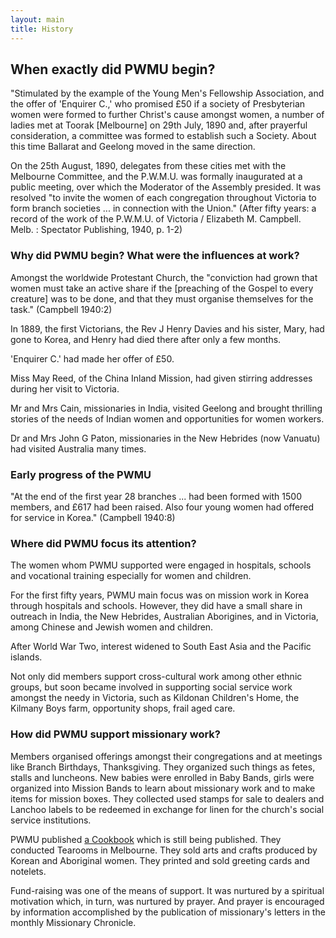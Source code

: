 ```yaml
---
layout: main
title: History
---
```


## When exactly did PWMU begin?

"Stimulated by the example of the Young Men's Fellowship Association, and the offer of 'Enquirer C.,' who promised &pound;50 if a society of Presbyterian women were formed to further Christ's cause amongst women, a number of ladies met at Toorak [Melbourne] on 29th July, 1890 and, after prayerful consideration, a committee was formed to establish such a Society. About this time Ballarat and Geelong moved in the same direction.

On the 25th August, 1890, delegates from these cities met with the Melbourne Committee, and the P.W.M.U. was formally inaugurated at a public meeting, over which the Moderator of the Assembly presided. It was resolved "to invite the women of each congregation throughout Victoria to form branch societies ... in connection with the Union." (After fifty years: a record of the work of the P.W.M.U. of Victoria / Elizabeth M. Campbell. Melb. : Spectator Publishing, 1940, p. 1-2)


### Why did PWMU begin? What were the influences at work?

Amongst the worldwide Protestant Church, the "conviction had grown that women must take an active share if the [preaching of the Gospel to every creature] was to be done, and that they must organise themselves for the task." (Campbell 1940:2)

In 1889, the first Victorians, the Rev J Henry Davies and his sister, Mary, had gone to Korea, and Henry had died there after only a few months.

'Enquirer C.' had made her offer of &pound;50.

Miss May Reed, of the China Inland Mission, had given stirring addresses during her visit to Victoria.

Mr and Mrs Cain, missionaries in India, visited Geelong and brought thrilling stories of the needs of Indian women and opportunities for women workers.

Dr and Mrs John G Paton, missionaries in the New Hebrides (now Vanuatu) had visited Australia many times.


### Early progress of the PWMU

"At the end of the first year 28 branches ... had been formed with 1500 members, and &pound;617 had been raised. Also four young women had offered for service in Korea." (Campbell 1940:8)


### Where did PWMU focus its attention?

The women whom PWMU supported were engaged in hospitals, schools and vocational training especially for women and children.

For the first fifty years, PWMU main focus was on mission work in Korea through hospitals and schools. However, they did have a small share in outreach in India, the New Hebrides, Australian Aborigines, and in Victoria, among Chinese and Jewish women and children.

After World War Two, interest widened to South East Asia and the Pacific islands.

Not only did members support cross-cultural work among other ethnic groups, but soon became involved in supporting social service work amongst the needy in Victoria, such as Kildonan Children's Home, the Kilmany Boys farm, opportunity shops, frail aged care.


### How did PWMU support missionary work?

Members organised offerings amongst their congregations and at meetings like Branch Birthdays, Thanksgiving. They organized such things as fetes, stalls and luncheons. New babies were enrolled in Baby Bands, girls were organized into Mission Bands to learn about missionary work and to make items for mission boxes. They collected used stamps for sale to dealers and Lanchoo labels to be redeemed in exchange for linen for the church's social service institutions.

PWMU published <a href="Cookbook.html">a Cookbook</a> which is still being published. They conducted Tearooms in Melbourne. They sold arts and crafts produced by Korean and Aboriginal women. They printed and sold greeting cards and notelets.

Fund-raising was one of the means of support. It was nurtured by a spiritual motivation which, in turn, was nurtured by prayer. And prayer is encouraged by information accomplished by the publication of missionary's letters in the monthly Missionary Chronicle.

